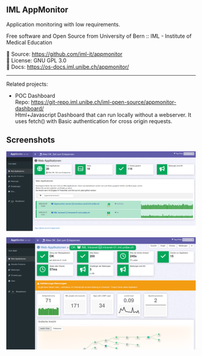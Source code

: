 <html>
<div class="hero">
    <h2>IML AppMonitor</h2>
    Application monitoring with low requirements.
</div>
</html>

Free software and Open Source from University of Bern :: IML - Institute of Medical Education

📄 Source: <https://github.com/iml-it/appmonitor> \
📜 License: GNU GPL 3.0 \
📗 Docs: <https://os-docs.iml.unibe.ch/appmonitor/>

- - -

Related projects:

* POC Dashboard<br>Repo: <https://git-repo.iml.unibe.ch/iml-open-source/appmonitor-dashboard/><br>Html+Javascript Dashboard that can run locally without a webserver. It uses fetch() with Basic authentication for cross origin requests.


## Screenshots ##

![Overview with all web apps](images/server_overview_web_apps.png "Overview page showing a total summary and all web apps")

![Client](images/server_web_app_details.png "Client view in monitor web gui")
